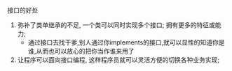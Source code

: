 接口的好处
1. 弥补了类单继承的不足, 一个类可以同时实现多个接口; 拥有更多的特征或能力;
    - 通过接口去找干爹,别人通过你implements的接口,就可以显性的知道你是谁,从而也可以放心的把你当作谁来用了
2. 让程序可以面向接口编程, 这样程序员就可以灵活方便的切换各种业务实现; 

